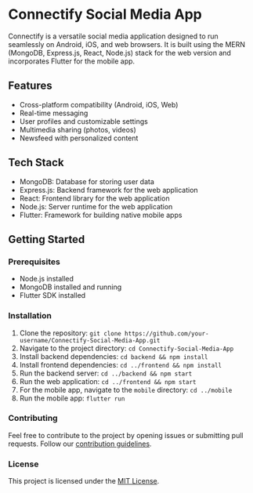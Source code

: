 # Connectify Social Media App

Connectify is a versatile social media application designed to run seamlessly on Android, iOS, and web browsers. It is built using the MERN (MongoDB, Express.js, React, Node.js) stack for the web version and incorporates Flutter for the mobile app.

## Features
- Cross-platform compatibility (Android, iOS, Web)
- Real-time messaging
- User profiles and customizable settings
- Multimedia sharing (photos, videos)
- Newsfeed with personalized content

## Tech Stack
- MongoDB: Database for storing user data
- Express.js: Backend framework for the web application
- React: Frontend library for the web application
- Node.js: Server runtime for the web application
- Flutter: Framework for building native mobile apps

## Getting Started

### Prerequisites
- Node.js installed
- MongoDB installed and running
- Flutter SDK installed

### Installation
1. Clone the repository: `git clone https://github.com/your-username/Connectify-Social-Media-App.git`
2. Navigate to the project directory: `cd Connectify-Social-Media-App`
3. Install backend dependencies: `cd backend && npm install`
4. Install frontend dependencies: `cd ../frontend && npm install`
5. Run the backend server: `cd ../backend && npm start`
6. Run the web application: `cd ../frontend && npm start`
7. For the mobile app, navigate to the `mobile` directory: `cd ../mobile`
8. Run the mobile app: `flutter run`

### Contributing
Feel free to contribute to the project by opening issues or submitting pull requests. Follow our [contribution guidelines](CONTRIBUTING.md).

### License
This project is licensed under the [MIT License](LICENSE).
